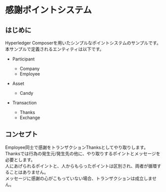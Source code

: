 # 感謝ポイントシステム

## はじめに

Hyperledger Composerを用いたシンプルなポイントシステムのサンプルです。
本サンプルで定義されるエンティティは以下です。

* Participant
  * Company
  * Employee

* Asset
  * Candy

* Transaction
  * Thanks
  * Exchange

## コンセプト

Employee同士で感謝をトランザクションThanksとしてやり取りします。<BR>
Thanksでは行為の発生元/発生先の他に、やり取りするポイントとメッセージを必要とします。<BR>
人にあげられるポイントと、人からもらったポイントは区別され、両者が循環することはありません。<BR>
メッセージに感謝の心がこもっていない場合、トランザクションは成立しません。

